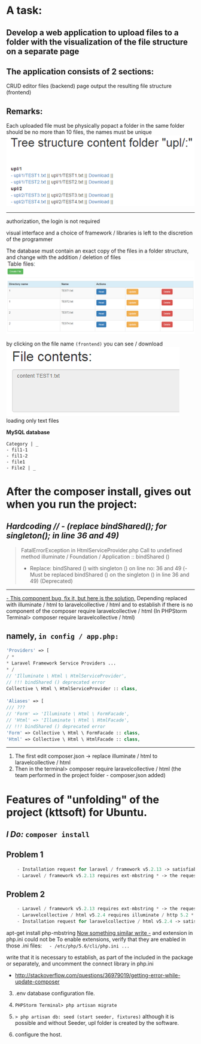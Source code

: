 A task:
=====================

Develop a web application to upload files to a folder with the visualization of the file structure on a separate page
---
The application consists of 2 sections:
---
CRUD editor files (backend)
page output the resulting file structure (frontend)

**Remarks:**
---
Each uploaded file must be physically popact a folder
in the same folder should be no more than 10 files, the names must be unique
![screenshot of tree-structure](https://github.com/mslobodyanyuk/KTTsoft-test/blob/master/images/imageTree.png)

---
authorization, the login is not required

visual interface and a choice of framework / libraries is left to the discretion of the programmer

The database must contain an exact copy of the files in a folder structure, and change with the addition / deletion of files
![screenshot of table files](https://github.com/mslobodyanyuk/KTTsoft-test/blob/master/images/imageTable.png)

by clicking on the file name `(frontend)` you can see / download
![screenshot of file contents](https://github.com/mslobodyanyuk/KTTsoft-test/blob/master/images/imageFileContents.png)
loading only text files

**MySQL database**

    Category | _
    - fil1-1
    - fil1-2
    - file1
    - File2 | _



After the composer install, gives out when you run the project:
=====================

***Hardcoding // - _(replace_ _bindShared();_ _for_ _singleton();_ _in_ _line_ _36_ _and_ _49)_***
---
>FatalErrorException in HtmlServiceProvider.php
>Call to undefined method illuminate / Foundation / Application :: bindShared ()
>- Replace: bindShared () with singleton () on line no: 36 and 49
>(- Must be replaced bindShared () on the singleton () in line 36 and 49)
>(Deprecated)
---
[- This component bug, fix it, but here is the solution,](http://stackoverflow.com/questions/31250211/call-to-undefined-method-illuminate-foundation-applicationbindshared)
Depending replaced with illuminate / html to laravelcollective / html
and to establish if there is no component of the composer require laravelcollective / html
(In PHPStorm Terminal> composer require laravelcollective / html)

namely, `in config / app.php:`
-----------------------------------
```php
'Providers' => [
/ *
* Laravel Framework Service Providers ...
* /
// 'Illuminate \ Html \ HtmlServiceProvider',
// !!! bindShared () deprecated error
Collective \ Html \ HtmlServiceProvider :: class,

'Aliases' => [
/// ???
// 'Form' => 'Illuminate \ Html \ FormFacade',
// 'Html' => 'Illuminate \ Html \ HtmlFacade',
// !!! bindShared () deprecated error
'Form' => Collective \ Html \ FormFacade :: class,
'Html' => Collective \ Html \ HtmlFacade :: class,
```
---
1. The first edit composer.json -> replace illuminate / html to laravelcollective / html
2. Then in the terminal> composer require laravelcollective / html (the team performed in the project folder - composer.json added)





Features of "unfolding" of the project (kttsoft) for Ubuntu.
=====================
_I Do:_
`composer install`
-----------------------------------
**Problem 1**
-----------------------------------
```php
    - Installation request for laravel / framework v5.2.13 -> satisfiable by laravel / framework [v5.2.13].
    - Laravel / framework v5.2.13 requires ext-mbstring * -> the requested PHP extension mbstring is missing from your system.
```
**Problem 2**
-----------------------------------
```php
    - Laravel / framework v5.2.13 requires ext-mbstring * -> the requested PHP extension mbstring is missing from your system.
    - Laravelcollective / html v5.2.4 requires illuminate / http 5.2 * -.> Satisfiable by laravel / framework [v5.2.13].
    - Installation request for laravelcollective / html v5.2.4 -> satisfiable by laravelcollective / html [v5.2.4].
```
apt-get install php-mbstring
[Now something similar write -](http://askubuntu.com/questions/764782/install-laravel-5-on-ubuntu-16-04)
and extension in php.ini could not be
To enable extensions, verify that they are enabled in those .ini files:
    `- /etc/php/5.6/cli/php.ini ...`

write that it is necessary to establish, as part of the included in the package or separately, and uncomment the connect library in php.ini
+ <http://stackoverflow.com/questions/36979019/getting-error-while-update-composer>

3. .env database configuration file.

4. `PHPStorm Terminal> php artisan migrate`
5. `> php artisan db: seed (start seeder, fixtures)`
although it is possible and without Seeder, upl folder is created by the software.
6. configure the host.